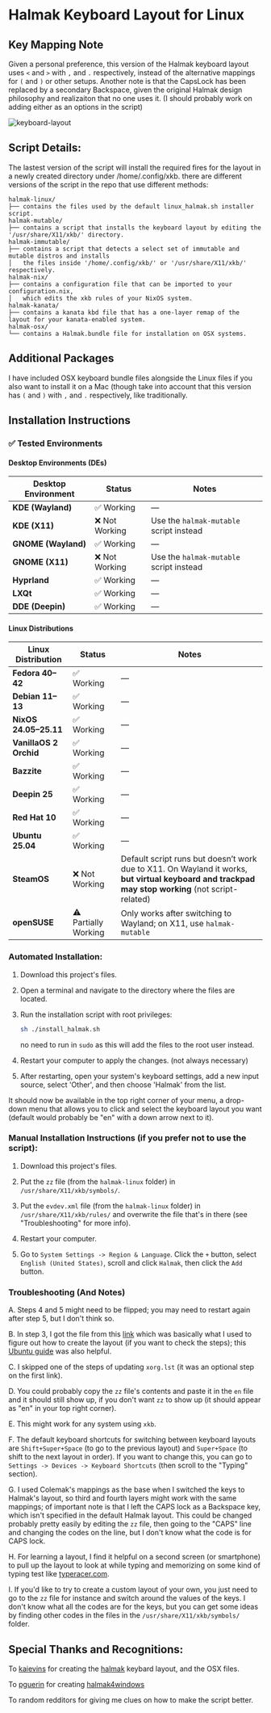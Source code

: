 # Halmak Keyboard Layout for Linux

## Key Mapping Note
Given a personal preference, this version of the Halmak keyboard layout uses `<` and `>` with `,` and `.` respectively, instead of the alternative mappings for `(` and `)` or other setups. Another note is that the CapsLock has been replaced by a secondary Backspace, given the original Halmak design philosophy and realizaiton that no one uses it. (I should probably work on adding either as an options in the script)

![keyboard-layout](https://github.com/user-attachments/assets/c3442835-49e3-4f10-b180-ca0feb915fe7)

## Script Details:
The lastest version of the script will install the required fires for the layout in a newly created directory under /home/.config/xkb.
there are different versions of the script in the repo that use different methods:
```
halmak-linux/
├── contains the files used by the default linux_halmak.sh installer script.
halmak-mutable/
├── contains a script that installs the keyboard layout by editing the '/usr/share/X11/xkb/' directory.
halmak-immutable/
├── contains a script that detects a select set of immutable and mutable distros and installs 
│   the files inside '/home/.config/xkb/' or '/usr/share/X11/xkb/' respectively.
halmak-nix/
├── contains a configuration file that can be imported to your configuration.nix,
│   which edits the xkb rules of your NixOS system.
halmak-kanata/
├── contains a kanata kbd file that has a one-layer remap of the layout for your kanata-enabled system.
halmak-osx/
└── contains a Halmak.bundle file for installation on OSX systems.
```

## Additional Packages
I have included OSX keyboard bundle files alongside the Linux files if you also want to install it on a Mac (though take into account that this version has `(` and `)` with `,` and `.` respectively, like traditionally.

## Installation Instructions

### ✅ Tested Environments

#### Desktop Environments (DEs)

| Desktop Environment | Status        | Notes                                   |
| ------------------- | ------------- | --------------------------------------- |
| **KDE (Wayland)**   | ✅ Working     | —                                       |
| **KDE (X11)**       | ❌ Not Working | Use the `halmak-mutable` script instead |
| **GNOME (Wayland)** | ✅ Working     | —                                       |
| **GNOME (X11)**     | ❌ Not Working | Use the `halmak-mutable` script instead |
| **Hyprland**        | ✅ Working     | —                                       |
| **LXQt**            | ✅ Working     | —                                       |
| **DDE (Deepin)**    | ✅ Working     | —                                       |

#### Linux Distributions

| Linux Distribution     | Status               | Notes                                                                                                                                              |
| ---------------------- | -------------------- | -------------------------------------------------------------------------------------------------------------------------------------------------- |
| **Fedora 40–42**       | ✅ Working            | —                                                                                                                                                 |
| **Debian 11–13**       | ✅ Working            | —                                                                                                                                                 |
| **NixOS 24.05–25.11**  | ✅ Working            | —                                                                                                                                                 |
| **VanillaOS 2 Orchid** | ✅ Working            | —                                                                                                                                                 |
| **Bazzite**            | ✅ Working            | —                                                                                                                                                 |
| **Deepin 25**          | ✅ Working            | —                                                                                                                                                 |
| **Red Hat 10**         | ✅ Working            | —                                                                                                                                                 |
| **Ubuntu 25.04**       | ✅ Working            | —                                                                                                                                                 |
| **SteamOS**            | ❌ Not Working        | Default script runs but doesn’t work due to X11. On Wayland it works, **but virtual keyboard and trackpad may stop working** (not script-related) |
| **openSUSE**           | ⚠️ Partially Working  | Only works after switching to Wayland; on X11, use `halmak-mutable`                                                                               |

  
### Automated Installation:

1. Download this project's files.

2. Open a terminal and navigate to the directory where the files are located.

3. Run the installation script with root privileges:
   ```bash
   sh ./install_halmak.sh
   ```
   no need to run in `sudo` as this will add the files to the root user instead.

4. Restart your computer to apply the changes. (not always necessary)

5. After restarting, open your system's keyboard settings, add a new input source, select 'Other', and then choose 'Halmak' from the list.

It should now be available in the top right corner of your menu, a drop-down menu that allows you to click and select the keyboard layout you want (default would probably be "en" with a down arrow next to it).

### Manual Installation Instructions (if you prefer not to use the script):

1. Download this project's files.

2. Put the `zz` file (from the `halmak-linux` folder) in `/usr/share/X11/xkb/symbols/`.

3. Put the `evdev.xml` file (from the `halmak-linux` folder) in `/usr/share/X11/xkb/rules/` and overwrite the file that's in there (see "Troubleshooting" for more info).

4. Restart your computer.

5. Go to `System Settings -> Region & Language`. Click the `+` button, select `English (United States)`, scroll and click `Halmak`, then click the `Add` button.

### Troubleshooting (And Notes)

A. Steps 4 and 5 might need to be flipped; you may need to restart again after step 5, but I don't think so.

B. In step 3, I got the file from this [link](#) which was basically what I used to figure out how to create the layout (if you want to check the steps); this [Ubuntu guide](#) was also helpful.

C. I skipped one of the steps of updating `xorg.lst` (it was an optional step on the first link).

D. You could probably copy the `zz` file's contents and paste it in the `en` file and it should still show up, if you don't want `zz` to show up (it should appear as "en" in your top right corner).

E. This might work for any system using `xkb`.

F. The default keyboard shortcuts for switching between keyboard layouts are `Shift+Super+Space` (to go to the previous layout) and `Super+Space` (to shift to the next layout in order). If you want to change this, you can go to `Settings -> Devices -> Keyboard Shortcuts` (then scroll to the "Typing" section).

G. I used Colemak's mappings as the base when I switched the keys to Halmak's layout, so third and fourth layers might work with the same mappings; of important note is that I left the CAPS lock as a Backspace key, which isn't specified in the default Halmak layout. This could be changed probably pretty easily by editing the `zz` file, then going to the "CAPS" line and changing the codes on the line, but I don't know what the code is for CAPS lock.

H. For learning a layout, I find it helpful on a second screen (or smartphone) to pull up the layout to look at while typing and memorizing on some kind of typing test like [typeracer.com](https://typeracer.com).

I. If you'd like to try to create a custom layout of your own, you just need to go to the `zz` file for instance and switch around the values of the keys. I don't know what all the codes are for the keys, but you can get some ideas by finding other codes in the files in the `/usr/share/X11/xkb/symbols/` folder.

## Special Thanks and Recognitions:

To [kaievins](https://github.com/kaievns) for creating the [halmak](https://github.com/kaievns/halmak) keybard layout, and the OSX files.

To [pguerin](https://github.com/pguerin3) for creating [halmak4windows](https://github.com/pguerin3/halmak4windows)

To random redditors for giving me clues on how to make the script better.
